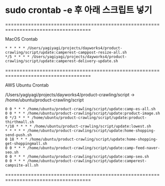 # sudo crontab -e 후 아래 스크립트 넣기

====================================================================================

MacOS Crontab

```
* * * * * /Users/yagiyagi/projects/dayworks4/product-crawling/script/update:camperest-camppost-resize-all.sh
*/5 * * * * /Users/yagiyagi/projects/dayworks4/product-crawling/script/update:camperest-delivery-update.sh
```

====================================================================================

AWS Ubuntu Crontab

/Users/yagiyagi/projects/dayworks4/product-crawling/script -> /home/ubuntu/product-crawling/script

```
0 0 * * * /home/ubuntu/product-crawling/script/update:camp-es-all.sh
0 0 * * * /home/ubuntu/product-crawling/script/update:product-image.sh
0 */3 * * * /home/ubuntu/product-crawling/script/update:product-thirthmall.sh
*/10 * * * * /home/ubuntu/product-crawling/script/update:lowest.sh
* * * * * /home/ubuntu/product-crawling/script/update:home-shopping-send-push.sh
0 18 * * * /home/ubuntu/product-crawling/script/update:home-shopping-get-shoppingmall.sh
0 0 * * * /home/ubuntu/product-crawling/script/update:camp-feed-naver-seo.sh
0 0 * * * /home/ubuntu/product-crawling/script/update:camp-seo.sh
0 0 * * * /home/ubuntu/product-crawling/script/update:camperest-campsite-all.sh
```

====================================================================================
